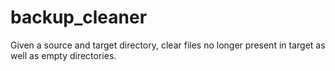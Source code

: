 # backup_cleaner

Given a source and target directory, clear files no longer present in target as well as empty directories.
